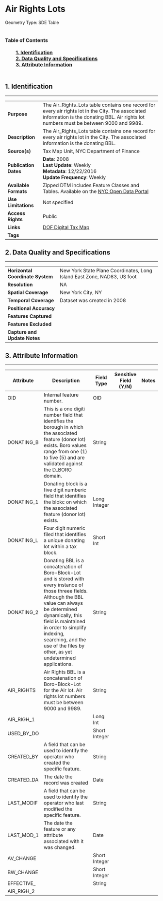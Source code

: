 # Air Rights Lots
Geometry Type: SDE Table<br><br>

### Table of Contents<br><br>&nbsp;&nbsp;&nbsp;&nbsp;&nbsp;&nbsp;&nbsp;&nbsp;&nbsp;[**1. Identification**](#1-identification)<br>&nbsp;&nbsp;&nbsp;&nbsp;&nbsp;&nbsp;&nbsp;&nbsp;&nbsp;[**2. Data Quality and Specifications**](#2-data-quality-and-specifications)<br>&nbsp;&nbsp;&nbsp;&nbsp;&nbsp;&nbsp;&nbsp;&nbsp;&nbsp;[**3. Attribute Information**](#3-attribute-information)<br><br>
## 1. Identification
---------------------------------------------
|     |     |
| --- | --- |
**Purpose** |The Air_Rights_Lots table contains one record for every air rights lot in the City.  The associated information is the donating BBL. Air rights lot numbers must be between 9000 and 9989.
**Description** |The Air_Rights_Lots table contains one record for every air rights lot in the City. The associated information is the donating BBL.
**Source(s)** |Tax Map Unit, NYC Department of Finance
**Publication Dates** |**Data**: 2008<br>**Last Update**: Weekly<br>**Metadata**: 12/22/2016<br>**Update Frequency**: Weekly
**Available Formats** |Zipped DTM includes Feature Classes and Tables. Available on the [NYC Open Data Portal](https://data.cityofnewyork.us/Housing-Development/Department-of-Finance-Digital-Tax-Map/smk3-tmxj)
**Use Limitations** |Not specified
**Access Rights** |Public
**Links** |[DOF Digital Tax Map](http://gis.nyc.gov/taxmap/map.htm)
**Tags** |
## 2. Data Quality and Specifications
---------------------------------------------
|     |     |
| --- | --- |
**Horizontal Coordinate System** |New York State Plane Coordinates, Long Island East Zone, NAD83, US foot
**Resolution** |NA
**Spatial Coverage** |New York City, NY
**Temporal Coverage** |Dataset was created in 2008
**Positional Accuracy** |
**Features Captured** |
**Features Excluded** |
**Capture and Update Notes** |
## 3. Attribute Information
---------------------------------------------
| Attribute | Description | Field Type | Sensitive Field (Y/N) | Notes| 
|------------ | ------------- | -------- | ----------- | ----------|
| OID | Internal feature number. | OID | 
| DONATING_B | This is a one digiti number field that identifies the borough in which the associated feature (donor lot) exists. Boro values range from one (1) to five (5) and are validated against the D_BORO domain. | String | 
| DONATING_1 | Donating block is a five digit numberic field that identifies the blokc on which the associated feature (donor lot) exists. | Long Integer | 
| DONATING_L | Four digit numeric filed that identifies a unique donating lot within a tax block. | Short Int | 
| DONATING_2 | Donating BBL is a concatenation of Boro-Block-Lot and is stored with every instance of those threee fields. Although the BBL value can always be determined dynamically, this field is maintained in order to simplify indexing, searching, and the use of the files by other, as yet undetermined applications.  | String | 
| AIR_RIGHTS | Air Rights BBL is a concatenation of Boro-Block-Lot for the Air lot. Air rights lot numbers must be between 9000 and 9989. | String | 
| AIR_RIGH_1 |  | Long Int | 
| USED_BY_DO |  | Short Integer | 
| CREATED_BY | A field that can be used to identify the operator who created the specific feature. | String | 
| CREATED_DA | The date the record was created | Date | 
| LAST_MODIF | A field that can be used to identify the operator who last modified the specific feature. | String | 
| LAST_MOD_1 | The date the feature or any attribute associated with it was changed. | Date | 
| AV_CHANGE |  | Short Integer | 
| BW_CHANGE |  | Short Integer | 
| EFFECTIVE_ |  | String | 
| AIR_RIGH_2 |  |  | 
